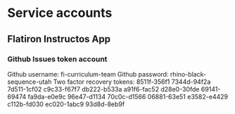 # Service accounts

## Flatiron Instructos App
### Github Issues token account
Github username: fi-curriculum-team
Github password: rhino-black-sequence-utah
Two factor recovery tokens:
8511f-356f1
7344d-94f2a
7d511-1cf02
c9c33-f67f7
db222-b533a
a91f6-fac52
d28e0-30fde
69141-69474
fa9da-e0e9c
96e47-d1134
70c0c-d1566
06881-63e51
e3582-e4429
c112b-fd030
ec020-1abc9
93d8d-8eb9f

